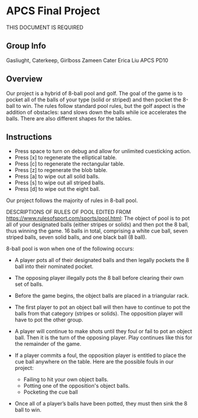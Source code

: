 # APCS Final Project
THIS DOCUMENT IS REQUIRED
## Group Info
Gasliught, Caterkeep, Girlboss
Zameen Cater
Erica Liu
APCS PD10
## Overview
Our project is a hybrid of 8-ball pool and golf. The goal of the game is to pocket all of the balls of your type (solid or striped) and then pocket the 8-ball to win. The rules follow standard pool rules, but the golf aspect is the addition of obstacles: sand slows down the balls while ice accelerates the balls. There are also different shapes for the tables.
## Instructions
- Press space to turn on debug and allow for unlimited cuesticking action.
- Press [x] to regenerate the elliptical table.
- Press [c] to regenerate the rectangular table.
- Press [z] to regenerate the blob table.
- Press [a] to wipe out all solid balls.
- Press [s] to wipe out all striped balls.
- Press [d] to wipe out the eight ball.

Our project follows the majority of rules in 8-ball pool.

DESCRIPTIONS OF RULES OF POOL EDITED FROM https://www.rulesofsport.com/sports/pool.html:
The object of pool is to pot all of your designated balls (either stripes or solids) and then pot the 8 ball, thus winning the game. 16 balls in total, comprising a white cue ball, seven striped balls, seven solid balls, and one black ball (8 ball).

8-ball pool is won when one of the following occurs:
- A player pots all of their designated balls and then legally pockets the 8 ball into their nominated pocket.
- The opposing player illegally pots the 8 ball before clearing their own set of balls.

- Before the game begins, the object balls are placed in a triangular rack.
- The first player to pot an object ball will then have to continue to pot the balls from that category (stripes or solids). The opposition player will have to pot the other group.
- A player will continue to make shots until they foul or fail to pot an object ball. Then it is the turn of the opposing player. Play continues like this for the remainder of the game.
- If a player commits a foul, the opposition player is entitled to place the cue ball anywhere on the table. Here are the possible fouls in our project:
  - Failing to hit your own object balls.
  - Potting one of the opposition's object balls.
  - Pocketing the cue ball

- Once all of a player’s balls have been potted, they must then sink the 8 ball to win.
